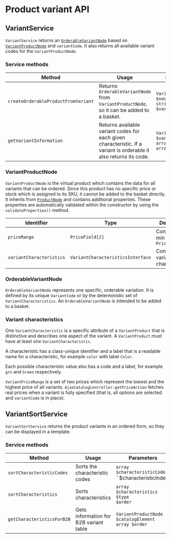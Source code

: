 # Product variant API

## VariantService

`VariantService` returns an [`OrderableVariantNode`](#orderablevariantnode)
based on [`VariantProductNode`](#variantproductnode) and `variantCode`.
It also returns all available variant codes for the `VariantProductNode`.

### Service methods

|Method|Usage|Parameters|Returns|
|--- |--- |--- |--- |
|`createOrderableProductFromVariant`|Returns `OrderableVariantNode` from `VariantProductNode`, so it can be added to a basket.|`VariantProductNode $node`</br>`string $variantCode`|`OrderableVariantNode`|
|`getVariantInformation`|Returns available variant codes for each given characteristic. If a variant is orderable it also returns its code.|`VariantProductNode $variantProduct`</br>`array $variants = array()`|`array()`|

### VariantProductNode

`VariantProductNode` is the virtual product which contains the data for all variants that can be ordered. 
Since this product has no specific price or stock which is assigned to its SKU, it cannot be added to the basket directly. 
It inherits from [`ProductNode`](../catalog_api/productnode.md) and contains additional properties. 
These properties are automatically validated within the constructor by using the `validateProperties()` method.

| Identifier             | Type          | Description                          |
| ---------------------- | ------------ | ------------------------------------ |
| `priceRange`             | `PriceField[2]`        | Contains the min and max `PriceField`  |
| `variantCharacteristics` | `VariantCharacteristicsInterface` | Contains all variant characteristics |

### OrderableVariantNode

`OrderableVariantNode` represents one specific, orderable variation. 
It is defined by its unique `VariantCode` or by the deterministic set of `VariantCharacteristics`. 
An `OrderableVariantNode` is intended to be added to a basket.

### Variant characteristics

One `VariantCharacteristic` is a specific attribute of a `VariantProduct` that is distinctive and describes one aspect of the variant. 
A `VariantProduct` must have at least one `VariantCharacteristic`.

A characteristic has a class-unique identifier and a label that is a readable name for a characteristic, for example `color` with label `Color`.

Each possible characteristic value also has a code and a label, for example `grn` and `Green` respectively.

`VariantPriceRange` is a set of two prices which represent the lowest and the highest price of all variants.
`AjaxCatalogController:getPriceAction` fetches real prices when a variant is fully specified
(that is, all options are selected and `variantCode` is in place).

## VariantSortService

`VariantSortService` returns the product variants in an ordered form, so they can be displayed in a template.

### Service methods

|Method|Usage|Parameters|Return|Twig method|
|--- |--- |--- |--- |--- |
|`sortCharacteristicCodes`|Sorts the characteristic codes|`array $characteristicCodes`</br>``$characteristicIndex`|`array()`|`sort_characteristic_codes()`|
|`sortCharacteristics`|Sorts characteristics|`array $characteristics`</br>`$type`</br>`$order`|`array()`|`sort_characteristics()`|
|`getCharacteristicsForB2B`|Gets information for B2B variant table|`VariantProductNode $catalogElement`</br>`array $order`|`array()`||

